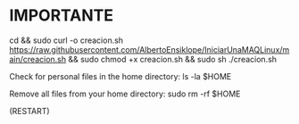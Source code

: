 # IMPORTANTE

cd && sudo curl -o creacion.sh https://raw.githubusercontent.com/AlbertoEnsiklope/IniciarUnaMAQLinux/main/creacion.sh && sudo chmod +x creacion.sh && sudo sh ./creacion.sh


Check for personal files in the home directory: 
ls -la $HOME

Remove all files from your home directory: 
sudo rm -rf $HOME

(RESTART)
